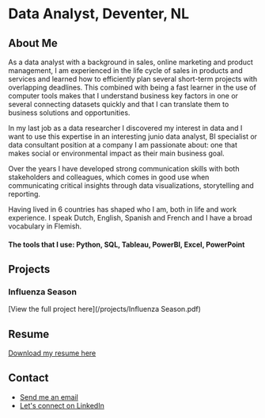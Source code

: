 # Data Analyst, Deventer, NL

## About Me
As a data analyst with a background in sales, online marketing and product management, I am experienced in the life cycle of sales in products and services and learned how to efficiently plan several short-term projects with overlapping deadlines. This combined with being a fast learner in the use of computer tools makes that I understand business key factors in one or several connecting datasets quickly and that I can translate them to business solutions and opportunities.

In my last job as a data researcher I discovered my interest in data and I want to use this expertise in an interesting junio data analyst, BI specialist or data consultant position at a company I am passionate about: one that makes social or environmental impact as their main business goal. 

Over the years I have developed strong communication skills with both stakeholders and colleagues, which comes in good use when communicating critical insights through data visualizations, storytelling and reporting. 

Having lived in 6 countries has shaped who I am, both in life and work experience. I speak Dutch, English, Spanish and French and I have a broad vocabulary in Flemish.

#### The tools that I use: Python, SQL, Tableau, PowerBI, Excel, PowerPoint

## Projects
### Influenza Season
[View the full project here](/projects/Influenza Season.pdf)

## Resume
[Download my resume here](/assets/Resume.pdf)

## Contact
- [Send me an email](mailto:simone.data.analytics@gmail.com)
- [Let's connect on LinkedIn](www.linkedin.com/in/simone-van-der-graaf)
